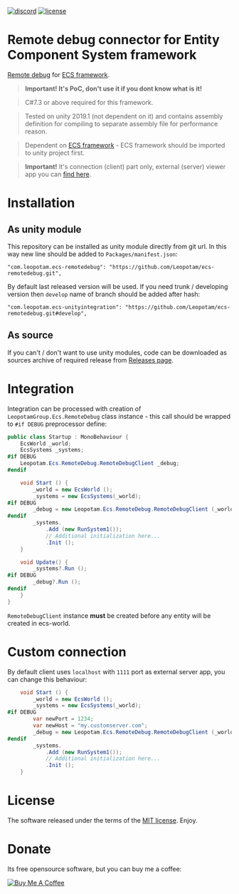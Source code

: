 [![discord](https://img.shields.io/discord/404358247621853185.svg?label=discord)](https://discord.gg/5GZVde6)
[![license](https://img.shields.io/github/license/Leopotam/ecs-remotedebug.svg)](https://github.com/Leopotam/ecs-remotedebug/blob/develop/LICENSE)
# Remote debug connector for Entity Component System framework
[Remote debug](https://github.com/Leopotam/ecs-remotedebug) for [ECS framework](https://github.com/Leopotam/ecs).

> **Important! It's PoC, don't use it if you dont know what is it!**

> C#7.3 or above required for this framework.

> Tested on unity 2019.1 (not dependent on it) and contains assembly definition for compiling to separate assembly file for performance reason.

> Dependent on [ECS framework](https://github.com/Leopotam/ecs) - ECS framework should be imported to unity project first.

> **Important!** It's connection (client) part only, external (server) viewer app you can [find here](https://github.com/snatvb/leo-ecs-remote-debugger).

# Installation

## As unity module
This repository can be installed as unity module directly from git url. In this way new line should be added to `Packages/manifest.json`:
```
"com.leopotam.ecs-remotedebug": "https://github.com/Leopotam/ecs-remotedebug.git",
```
By default last released version will be used. If you need trunk / developing version then `develop` name of branch should be added after hash:
```
"com.leopotam.ecs-unityintegration": "https://github.com/Leopotam/ecs-remotedebug.git#develop",
```

## As source
If you can't / don't want to use unity modules, code can be downloaded as sources archive of required release from [Releases page](`https://github.com/Leopotam/ecs-remotedebug/releases`).

# Integration

Integration can be processed with creation of `LeopotamGroup.Ecs.RemoteDebug` class instance - this call should be wrapped to `#if DEBUG` preprocessor define:
```csharp
public class Startup : MonoBehaviour {
    EcsWorld _world;
    EcsSystems _systems;
#if DEBUG
    Leopotam.Ecs.RemoteDebug.RemoteDebugClient _debug;
#endif

    void Start () {
        _world = new EcsWorld ();
        _systems = new EcsSystems(_world);
#if DEBUG
        _debug = new Leopotam.Ecs.RemoteDebug.RemoteDebugClient (_world);
#endif  
        _systems.
            .Add (new RunSystem1());
            // Additional initialization here...
            .Init ();
    }

    void Update() {
        _systems?.Run ();
#if DEBUG
        _debug?.Run ();
#endif
    }
}
```

`RemoteDebugClient` instance **must** be created before any entity will be created in ecs-world.

# Custom connection
By default client uses `localhost` with `1111` port as external server app, you can change this behaviour:
```csharp
    void Start () {
        _world = new EcsWorld ();
        _systems = new EcsSystems(_world);
#if DEBUG
        var newPort = 1234;
        var newHost = "my.customserver.com";
        _debug = new Leopotam.Ecs.RemoteDebug.RemoteDebugClient (_world, newPort, newHost);
#endif  
        _systems.
            .Add (new RunSystem1());
            // Additional initialization here...
            .Init ();
    }
```

# License
The software released under the terms of the [MIT license](./LICENSE.md). Enjoy.

# Donate
Its free opensource software, but you can buy me a coffee:

<a href="https://www.buymeacoffee.com/leopotam" target="_blank"><img src="https://www.buymeacoffee.com/assets/img/custom_images/yellow_img.png" alt="Buy Me A Coffee" style="height: auto !important;width: auto !important;" ></a>